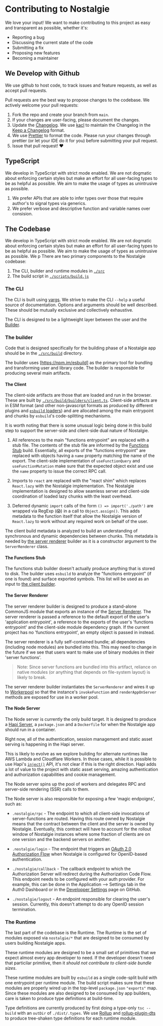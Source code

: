 # Contributing to Nostalgie

We love your input! We want to make contributing to this project as easy and transparent as
possible, whether it's:

- Reporting a bug
- Discussing the current state of the code
- Submitting a fix
- Proposing new features
- Becoming a maintainer

## We Develop with Github

We use github to host code, to track issues and feature requests, as well as accept pull requests.

Pull requests are the best way to propose changes to the codebase. We actively welcome your pull
requests:

1. Fork the repo and create your branch from `main`.
1. If your changes are user-facing, please document the changes.
1. Update the [Changelog](../CHANGELOG.md). We use [kacl](https://npm.im/kacl) to maintain the
   Changelog in the [Keep a Changelog](https://keepachangelog.com/en/1.0.0/) format.
1. We use [Prettier](https://npm.im/prettier) to format the code. Please run your changes through
   prettier (or let your IDE do it for you) before submitting your pull request.
1. Issue that pull request! ❤️

## TypeScript

We develop in TypeScript with strict mode enabled. We are not dogmatic about enforcing certain
styles but make an effort for all user-facing types to be as helpful as possible. We aim to make the
usage of types as unintrusive as possible.

1. We prefer APIs that are able to infer types over those that require author's to signal types via
   generics.
1. We prefer verbose and descriptive function and variable names over consision.

## The Codebase

We develop in TypeScript with strict mode enabled. We are not dogmatic about enforcing certain
styles but make an effort for all user-facing types to be as helpful as possible. We aim to make the
usage of types as unintrusive as possible. We p There are two primary components to the Nostalgie
codebase:

1. The CLI, builder and runtime modules in [`./src`](../src)
1. The build script in [`./scripts/build.js`](../scripts/build.js)

### The CLI

The CLI is built using [yargs](https://npm.im/yargs). We strive to make the CLI `--help` a useful
source of documentation. Options and arguments should be well described. These should be mutually
exclusive and collectively exhaustive.

The CLI is designed to be a lightweight layer between the user and the [Builder](#the-builder).

### The builder

Code that is designed specifically for the building phase of a Nostalgie app should be in the
[`./src/build`](../src/build) directory.

The builder uses [https://npm.im/esbuild] as the primary tool for bundling and transforming user and
library code. The builder is responsible for producing several main artifacts.

#### The Client

The client-side artifacts are those that are loaded and run in the browser. These are built by
[`./src/build/builders/client.ts`](../src/build/builders/client.ts). Client-side artifacts are in
ESM format (and other non-javascript formats as produced by different plugins and
[`esbuild` loaders](https://esbuild.github.io/content-types/)) and are allocated among the main
entrypoint and chunks by `esbuild`'s code-splitting mechanisms.

It is worth noting that there is some unusual logic being done in this build step to support the
server-side and client-side dual nature of Nostalgie.

1. All references to the main "functions entrypoint" are replaced with a stub file. The contents of
   the stub file are informed by the [Functions Stub](#the-functions-stub) build. Essentially, all
   exports of the "functions entrypoint" are replaced with objects having a `name` property matching
   the name of the export. The client-side implementation of `useFunctionQuery` and
   `useFunctionMutation` make sure that the expected object exist and use the `name` property to
   issue the correct RPC call.

1. Imports to `react` are replaced with the "react shim" which replaces `React.lazy` with the
   Nostalgie implementation. The Nostalgie implementation is designed to allow seamless server and
   client-side coordination of loaded lazy chunks with the least overhead.

1. Deferred dynamic `import` calls of the form `() => import('./path')` are wrapped via RegExp (😱)
   in a call to `Object.assign()`. This adds metadata to the function itself that allow the
   Nostalgie version of `React.lazy` to work without any required work on behalf of the user.

The client build metadata is analyzed to build an understanding of synchronous and dynamic
dependencies between chunks. This metadata is needed by [the server renderer](#the-server-renderer)
builder as it is a constructor argument to the `ServerRenderer` class.

#### The Functions Stub

The functions stub builder doesn't actually produce anything that is stored to disk. The builder
uses `esbuild` to analyze the "functions entrypoint" (if one is found) and surface exported symbols.
This list will be used as an input to [the client builder](#the-client).

#### The Server Renderer

The server renderer builder is designed to produce a stand-alone CommonJS module that exports an
instance of the [Server Renderer](../src/runtime/internal/renderer/renderer.tsx). The server
renderer is passed a reference to the default export of the user's 'application entrypoint', a
reference to the exports of the user's 'functions entrypoint' and the client-side module dependency
graph. If the current project has no 'functions entrypoint', an empty object is passed in instead.

The server renderer is a fully self-contained bundle; all dependencies (including node modules) are
bundled into this. This may need to change in the future if we see that users want to make use of
binary modules in their 'server functions'.

> Note: Since server functions are bundled into this artifact, reliance on native modules (or
> anything that depends on file-system layout) is likely to break.

The server renderer builder instantiates the `ServerRenderer` and wires it up to
[Workerpool](https://npm.im/workerpool) so that the instance's `invokeFunction` and
`renderAppOnServer` methods are exposed for use in a worker pool.

#### The Node Server

The Node server is currently the only build target. It is designed to produce a
[Hapi Server](https://npm.im/@hapi/hapi), a `package.json` and a `Dockerfile` for when the Nostalgie
app should run in a container.

Right now, all of the authentication, session management and static asset serving is happening in
the Hapi server.

This is likely to evolve as we explore building for alternate runtimes like AWS Lambda and
Cloudflare Workers. In those cases, while it is possible to use Hapi's
[`inject()`](https://hapi.dev/api/?v=20.1.0#-await-serverinjectoptions) API, it's not clear if this
is the right direction. Hapi adds a lot of value to the project with static asset serving, amazing
authentication and authorization capabilities and cookie management.

The Node server spins up the pool of workers and delegates RPC and server-side rendering (SSR) calls
to them.

The Node server is also responsible for exposing a few 'magic endpoigns', such as:

- `.nostalgie/rpc` - The endpoint to which all client-side invocations of server-functions are
  routed. Having this route owned by Nostalgie means that the contract between the client and the
  server is owned by Nostalgie. Eventually, this contract will have to account for the rollout
  window of Nostalgie instances where some fraction of clients are on one version and the backend
  servers on another.

- `.nostalgie/login` - The endpoint that triggers an
  [OAuth 2.0 Authorization Flow](https://oauth.net/2/grant-types/authorization-code/) when Nostalgie
  is configured for OpenID-based authentication.

- `./nostalgie/callback` - The callback endpoint to which the Authorization Server will redirect
  during the Authorization Code Flow. This endpoint needs to be configured with your auth provider.
  For example, this can be done in the Application --> Settings tab in the Auth0 Dashboard or in the
  [Developper Settings](https://github.com/settings/developers) page on GitHub.

- `./nostalgie/logout` - An endpoint responsible for clearing the user's session. Currently, this
  doesn't attempt to do any OpenID session termination.

### The Runtime

The last part of the codebase is the Runtime. The Runtime is the set of modules exposed via
`nostalgie/*` that are designed to be consumed by users building Nostalgie apps.

These runtime modules are designed to be a small set of primitives that we expect almost every app
developer to need. If the developer doesn't need that particilar primitive, then it _should not
contribute to client-side bundle sizes_.

These runtime modules are built by `esbuild` as a single code-split build with one entrypoint per
runtime module. The build script makes sure that these modules are properly wired up in the
top-level `package.json` `"exports"` map. Since these modules are also designed to be consumed by
app builders, care is taken to produce type definitions at build-time.

Type definitions are currently produced by first doing a type-only `tsc --build` with an `outDir` of
`./dist/.types`. We use [Rollup](https://rollupjs.org) and
[rollup-plugin-dts](https://npm.im/rollup-plugin-dts) to produce tree-shaken type definitions for
each runtime module.

